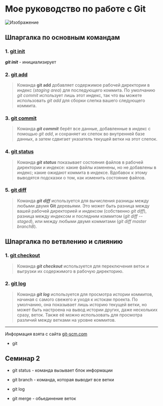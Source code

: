 # Мое руководство по работе с Git 

![Изображение](https://upload.wikimedia.org/wikipedia/commons/thumb/e/e0/Git-logo.svg/512px-Git-logo.svg.png "Логотип Git")

## Шпаргалка по основным командам

### 1. <u>git init</u>

***git init*** - инициализирует 

### 2. <u>git add</u>

> Команда **git add** добавляет содержимое рабочей директории в индекс (*staging area*) для последующего коммита. По умолчанию *git commit* использует лишь этот индекс, так что вы можете использовать *git add* для сборки слепка вашего следующего коммита.

### 3. <u>git commit</u>

> Команда ***git commit*** берёт все данные, добавленные в индекс с помощью *git add*, и сохраняет их слепок во внутренней базе данных, а затем сдвигает указатель текущей ветки на этот слепок.

### 4. <u>git status</u>

> Команда ***git status*** показывает состояния файлов в рабочей директории и индексе: какие файлы изменены, но не добавлены в индекс; какие ожидают коммита в индексе. Вдобавок к этому выводятся подсказки о том, как изменить состояние файлов.

### 5. <u>git diff</u>

> Команда ***git diff*** используется для вычисления разницы между любыми двумя **Git** деревьями. Это может быть разница между вашей рабочей директорией и индексом (собственно *git diff*), разница между индексом и последним коммитом (*git diff --staged*), или между любыми двумя коммитами (*git diff master branchB*).

## Шпаргалка по ветвлению и слиянию

### 1. <u>git checkout</u>

> Команда ***git checkout*** используется для переключения веток и выгрузки их содержимого в рабочую директорию.

### 2. <u>git log</u>

> Команда ***git log*** используется для просмотра истории коммитов, начиная с самого свежего и уходя к истокам проекта. По умолчанию, она показывает лишь историю текущей ветки, но может быть настроена на вывод истории других, даже нескольких сразу, веток. Также её можно использовать для просмотра различий между ветками на уровне коммитов.

***

Информация взята с сайта [git-scm.com](https://git-scm.com/book/ru/v2/%D0%9F%D1%80%D0%B8%D0%BB%D0%BE%D0%B6%D0%B5%D0%BD%D0%B8%D0%B5-C%3A-%D0%9A%D0%BE%D0%BC%D0%B0%D0%BD%D0%B4%D1%8B-Git-%D0%9E%D1%81%D0%BD%D0%BE%D0%B2%D0%BD%D1%8B%D0%B5-%D0%BA%D0%BE%D0%BC%D0%B0%D0%BD%D0%B4%D1%8B "Команды Git - Основные команды")

* git

## Семинар 2

* git status - команда вызывает блок информации

* git branch - команда, которая выводит все ветки

* git log
* git merge - обьединение веток
